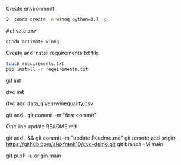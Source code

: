 Create environment
```bash
2  conda create -n wineq python=3.7 -y
```
Activate env
```bash
conda activate wineq
```

Create and install requirements.txt file
```bash
touch requirements.txt
pip install -r requirements.txt
```

git init

dvc init

dvc add data_given/winequality.csv

git add .
git commit -m "first commit"

One line update README.md

git add . && git commit -m "update Readme.md"
git remote add origin https://github.com/alexfrank10/dvc-demo.git
git branch -M main

git push -u origin main
